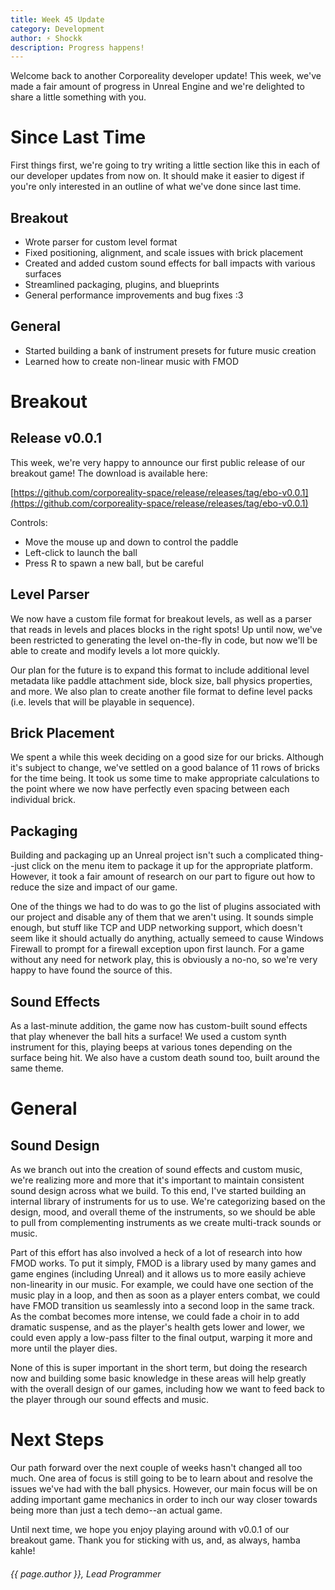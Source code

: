 ```yaml
---
title: Week 45 Update
category: Development
author: ⚡ Shockk
description: Progress happens!
---
```


Welcome back to another Corporeality developer update! This week, we've made a fair amount of progress in Unreal Engine and we're delighted to share a little something with you.

# Since Last Time

First things first, we're going to try writing a little section like this in each of our developer updates from now on. It should make it easier to digest if you're only interested in an outline of what we've done since last time.

## Breakout

* Wrote parser for custom level format
* Fixed positioning, alignment, and scale issues with brick placement
* Created and added custom sound effects for ball impacts with various surfaces
* Streamlined packaging, plugins, and blueprints
* General performance improvements and bug fixes :3

## General

* Started building a bank of instrument presets for future music creation
* Learned how to create non-linear music with FMOD

# Breakout

## Release v0.0.1

This week, we're very happy to announce our first public release of our breakout game! The download is available here:

[https://github.com/corporeality-space/release/releases/tag/ebo-v0.0.1](https://github.com/corporeality-space/release/releases/tag/ebo-v0.0.1)

Controls:

* Move the mouse up and down to control the paddle
* Left-click to launch the ball
* Press R to spawn a new ball, but be careful

## Level Parser

We now have a custom file format for breakout levels, as well as a parser that reads in levels and places blocks in the right spots! Up until now, we've been restricted to generating the level on-the-fly in code, but now we'll be able to create and modify levels a lot more quickly.

Our plan for the future is to expand this format to include additional level metadata like paddle attachment side, block size, ball physics properties, and more. We also plan to create another file format to define level packs (i.e. levels that will be playable in sequence).

## Brick Placement

We spent a while this week deciding on a good size for our bricks. Although it's subject to change, we've settled on a good balance of 11 rows of bricks for the time being. It took us some time to make appropriate calculations to the point where we now have perfectly even spacing between each individual brick.

## Packaging

Building and packaging up an Unreal project isn't such a complicated thing--just click on the menu item to package it up for the appropriate platform. However, it took a fair amount of research on our part to figure out how to reduce the size and impact of our game.

One of the things we had to do was to go the list of plugins associated with our project and disable any of them that we aren't using. It sounds simple enough, but stuff like TCP and UDP networking support, which doesn't seem like it should actually do anything, actually semeed to cause Windows Firewall to prompt for a firewall exception upon first launch. For a game without any need for network play, this is obviously a no-no, so we're very happy to have found the source of this.

## Sound Effects

As a last-minute addition, the game now has custom-built sound effects that play whenever the ball hits a surface! We used a custom synth instrument for this, playing beeps at various tones depending on the surface being hit. We also have a custom death sound too, built around the same theme.

# General

## Sound Design

As we branch out into the creation of sound effects and custom music, we're realizing more and more that it's important to maintain consistent sound design across what we build. To this end, I've started building an internal library of instruments for us to use. We're categorizing based on the design, mood, and overall theme of the instruments, so we should be able to pull from complementing instruments as we create multi-track sounds or music.

Part of this effort has also involved a heck of a lot of research into how FMOD works. To put it simply, FMOD is a library used by many games and game engines (including Unreal) and it allows us to more easily achieve non-linearity in our music. For example, we could have one section of the music play in a loop, and then as soon as a player enters combat, we could have FMOD transition us seamlessly into a second loop in the same track. As the combat becomes more intense, we could fade a choir in to add dramatic suspense, and as the player's health gets lower and lower, we could even apply a low-pass filter to the final output, warping it more and more until the player dies.

None of this is super important in the short term, but doing the research now and building some basic knowledge in these areas will help greatly with the overall design of our games, including how we want to feed back to the player through our sound effects and music.

# Next Steps

Our path forward over the next couple of weeks hasn't changed all too much. One area of focus is still going to be to learn about and resolve the issues we've had with the ball physics. However, our main focus will be on adding important game mechanics in order to inch our way closer towards being more than just a tech demo--an actual game.

Until next time, we hope you enjoy playing around with v0.0.1 of our breakout game. Thank you for sticking with us, and, as always, hamba kahle!

###### {{ page.author }}, Lead Programmer
